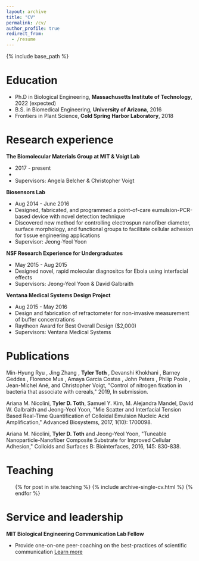 ```yaml
---
layout: archive
title: "CV"
permalink: /cv/
author_profile: true
redirect_from:
  - /resume
---
```


{% include base_path %}

Education
======
* Ph.D in Biological Engineering, **Massachusetts Institute of Technology**, 2022 (expected)
* B.S. in Biomedical Engineering, **University of Arizona**, 2016
* Frontiers in Plant Science, **Cold Spring Harbor Laboratory**, 2018

Research experience
======
**The Biomolecular Materials Group at MIT & Voigt Lab**
  * 2017 - present 
  * 
  * Supervisors: Angela Belcher & Christopher Voigt

**Biosensors Lab**
  * Aug 2014 - June 2016 
  * Designed, fabricated, and programmed a point-of-care eumulsion-PCR-based device with novel detection technique
  * Discovered new method for controlling electrospun nanofiber diameter, surface morphology, and functional groups to facilitate cellular adhesion for tissue engineering applications
  * Supervisor: Jeong-Yeol Yoon

**NSF Research Experience for Undergraduates**
  * May 2015 - Aug 2015
  * Designed novel, rapid molecular diagnositcs for Ebola using interfacial effects
  * Supervisors: Jeong-Yeol Yoon & David Galbraith

**Ventana Medical Systems Design Project**
  * Aug 2015 - May 2016
  * Design and fabrication of refractometer for non-invasive measurement of buffer concentrations
  * Raytheon Award for Best Overall Design ($2,000) 
  * Supervisors: Ventana Medical Systems
  
Publications
======
Min-Hyung Ryu , Jing Zhang , **Tyler Toth** , Devanshi Khokhani , Barney Geddes , Florence Mus , Amaya Garcia Costas , John Peters , Philip Poole , Jean-Michel Ané, and Christopher Voigt, "Control of nitrogen fixation in bacteria that associate with cereals," 2019, In submission.

Ariana M. Nicolini, **Tyler D. Toth**, Samuel Y. Kim, M. Alejandra Mandel, David W. Galbraith and Jeong-Yeol Yoon, "Mie Scatter and Interfacial Tension Based Real-Time Quantification of Colloidal Emulsion Nucleic Acid Amplification," Advanced Biosystems, 2017, 1(10): 1700098.

Ariana M. Nicolini, **Tyler D. Toth** and Jeong-Yeol Yoon, "Tuneable Nanoparticle-Nanofiber Composite Substrate for Improved Cellular Adhesion," Colloids and Surfaces B: Biointerfaces, 2016, 145: 830-838.

Teaching
======
  <ul>{% for post in site.teaching %}
    {% include archive-single-cv.html %}
  {% endfor %}</ul>
  
Service and leadership
======
**MIT Biological Engineering Communication Lab Fellow**
* Provide one-on-one peer-coaching on the best-practices of scientific communication
[Learn more](https://mitcommlab.mit.edu/be/ "BE Communication Lab")


